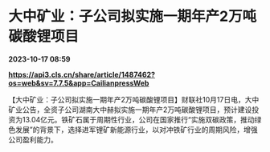 # 大中矿业：子公司拟实施一期年产2万吨碳酸锂项目

**2023-10-17 08:59**

**https://api3.cls.cn/share/article/1487462?os=web&sv=7.7.5&app=CailianpressWeb**

【大中矿业：子公司拟实施一期年产2万吨碳酸锂项目】财联社10月17日电，大中矿业公告，全资子公司湖南大中赫拟实施一期年产2万吨碳酸锂项目，预计建设投资为13.04亿元。铁矿石属于周期性行业，公司在国家推行“实施双碳政策，推动绿色发展”的背景下，选择进军锂矿新能源行业，以对冲铁矿行业的周期风险，增强公司盈利能力。